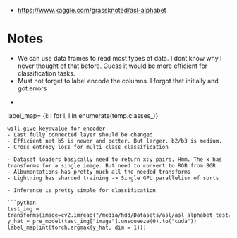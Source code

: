 - https://www.kaggle.com/grassknoted/asl-alphabet

# Notes

- We can use data frames to read most types of data. I dont know why I never thought of that before. Guess it would be more efficient for classification tasks.
- Must not forget to label encode the columns. I forgot that initially and got errors
- ```python 
label_map=  {i: l for i, l in enumerate(temp.classes_)}
``` 
will give key:value for encoder
- Last fully connected layer should be changed
- Efficient net b5 is newer and better. But larger. b2/b3 is medium.
- Cross entropy loss for multi class classification

- Dataset loaders basically need to return x:y pairs. Hmm. The x has transforms for a single image. But need to convert to RGB from BGR
- Albumentations has pretty much all the needed transforms
- Lightning has sharded training -> Single GPU parallelism of sorts

- Inference is pretty simple for classification

```python
test_img = transforms(image=cv2.imread("/media/hdd/Datasets/asl/asl_alphabet_test/asl_alphabet_test/C_test.jpg"))
y_hat = pre_model(test_img["image"].unsqueeze(0).to("cuda"))
label_map[int(torch.argmax(y_hat, dim = 1))]

```
